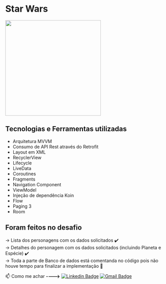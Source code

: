 # Star Wars

<img src="https://github.com/DEVenicio/StarWars/blob/master/StarWars.gif" width="300">



## Tecnologias e Ferramentas utilizadas

- Arquitetura MVVM
- Consumo de API Rest através do Retrofit
- Layout em XML
- RecyclerView
- Lifecycle
- LiveData
- Coroutines
- Fragments
- Navigation Component
- ViewModel
- Injeção de dependência Koin
- Flow
- Paging 3
- Room




## Foram feitos no desafio 
-> Lista dos personagens com os dados solicitados ✔️ <br>
-> Detalhes do personagem com os dados solicitados (incluindo Planeta e Espécie) ✔️ <br>
-> Toda a parte de Banco de dados está comentanda no código pois não houve tempo para finalizar a implementação 🚧


:mailbox: Como me achar **---->**   [![Linkedin Badge](https://img.shields.io/badge/-LinkedIn-blue?style=flat-square&logo=Linkedin&logoColor=white&link=https://www.linkedin.com/in/venicio-almeida/)](https://www.linkedin.com/in/venicio-almeida/)                                           [![Gmail Badge](https://img.shields.io/badge/-Gmail-c14438?style=flat-square&logo=Gmail&logoColor=white&link=mailto:engineer.venicio@gmail.com)](mailto:engineer.venicio@gmail.com)

